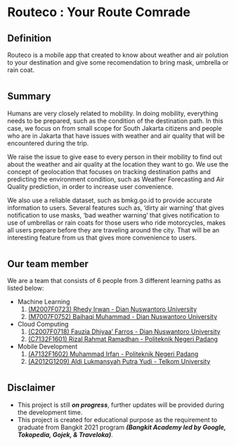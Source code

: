 # Routeco : Your Route Comrade

## Definition

Routeco is a mobile app that created to know about weather and air polution to your destination and give some recomendation to bring mask, umbrella or rain coat.

#

## Summary

Humans are very closely related to mobility. In doing mobility, everything needs to be prepared, such as the condition of the destination path. In this case, we focus on from small scope for South Jakarta citizens and people who are in Jakarta that have issues with weather and air quality that will be encountered during the trip.

We raise the issue to give ease to every person in their mobility to find out about the weather and air quality at the location they want to go. We use the concept of geolocation that focuses on tracking destination paths and predicting the environment condition, such as Weather Forecasting and Air Quality prediction, in order to increase user convenience. 

We also use a reliable dataset, such as bmkg.go.id to provide accurate information to users. Several features such as, ‘dirty air warning’ that gives notification to use masks, ‘bad weather warning’ that gives notification to use of umbrellas or rain coats for those users who ride motorcycles, makes all users prepare before they are traveling around the city. That will be an interesting feature from us that gives more convenience to users.


#

## Our team member

We are a team that consists of 6 people from 3 different learning paths as listed below:

-   Machine Learning
    1. [(M2007F0723) Rhedy Irwan - Dian Nuswantoro University](https://github.com/rhedygo)
    1. [(M7007F0752) Baihaqi Muhammad - Dian Nuswantoro University](https://github.com/MuffinCrunchy)
-   Cloud Computing
    1. [(C2007F0718) Fauzia Dhiyaa’ Farros - Dian Nuswantoro University](https://github.com/fauzia-dhiyaa-farros)
    1. [(C7132F1601) Rizal Rahmat Ramadhan - Politeknik Negeri Padang](https://github.com/rizal1712)
-   Mobile Development
    1. [(A7132F1602) Muhammad Irfan - Politeknik Negeri Padang](https://github.com/Muhammadirfan2301)
    1. [(A2012G1209) Aldi Lukmansyah Putra Yudi - Telkom University](https://github.com/aldilukmansyah)

#

## Disclaimer

-   This project is still **_on progress_**, further updates will be provided during the development time.
-   This project is created for educational purpose as the requirement to graduate from Bangkit 2021 program **_(Bangkit Academy led by Google, Tokopedia, Gojek, & Traveloka)_**.
